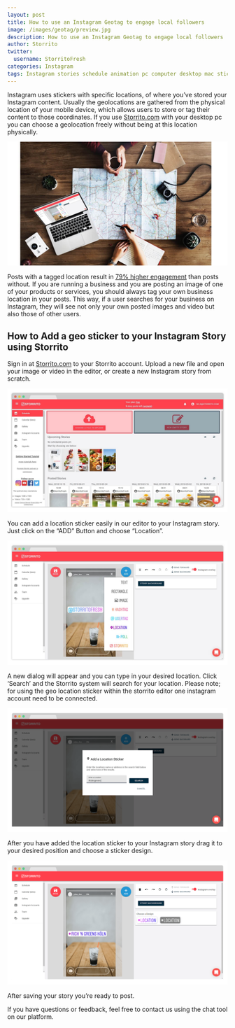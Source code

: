 ```yaml
---
layout: post
title: How to use an Instagram Geotag to engage local followers
image: /images/geotag/preview.jpg
description: How to use an Instagram Geotag to engage local followers
author: Storrito
twitter:
  username: StorritoFresh
categories: Instagram
tags: Instagram stories schedule animation pc computer desktop mac sticker location
---
```


Instagram uses stickers with specific locations, of where you’ve stored your Instagram content. Usually the geolocations are gathered from the physical location of your mobile device, which allows users to store or tag their content to those coordinates. If you use [Storrito.com](https://app.storrito.com) with your desktop pc you can choose a geolocation freely without being at this location physically.

![How to post](/images/geotag/preview.jpg "Storrito Geo Sticker")

<!--more-->

Posts with a tagged location result in [79% higher engagement](https://sproutsocial.com/insights/instagram-stats/) than posts without. If you are running a business and you are posting an image of one of your products or services, you should always tag your own business location in your posts. This way, if a user searches for your business on Instagram, they will see not only your own posted images and video but also those of other users.

## How to Add a geo sticker to your Instagram Story using Storrito
Sign in at [Storrito.com](https://app.storrito.com) to your Storrito account. Upload a new file and open your image or video in the editor, or create a new Instagram story from scratch.

![How to post](/images/how-to-post/upload.jpg "Upload Screenshot")

You can add a location sticker easily in our editor to your Instagram story. Just click on the “ADD” Button and choose “Location”.

![How to post](/images/hashtags-usage/editor.jpg "Editor Screenshot")

A new dialog will appear and you can type in your desired location. Click ‘Search’ and the Storrito system will search for your location. Please note; for using the geo location sticker within the storrito editor one instagram account need to be connected.

![How to post](/images/geotag/geosearch.png "Editor Geo Location Search")

After you have added the location sticker to your Instagram story drag it to your desired position and choose a sticker design.

![How to post](/images/geotag/geotag.png "Story with Geo Sticker")

After saving your story  you’re ready to post.

If you have questions or feedback, feel free to contact us using the chat tool on our platform.
